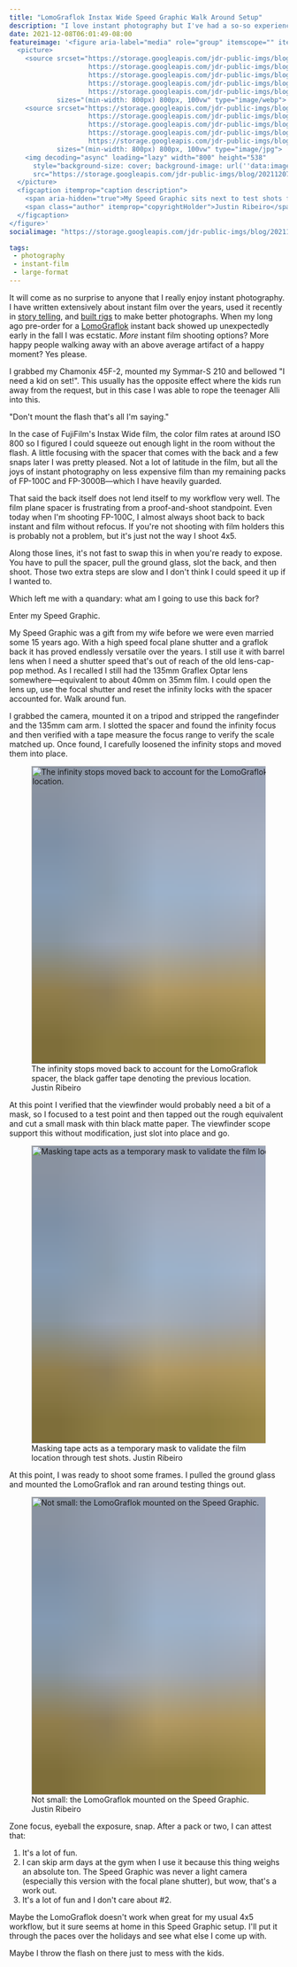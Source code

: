 ```yaml
---
title: "LomoGraflok Instax Wide Speed Graphic Walk Around Setup"
description: "I love instant photography but I've had a so-so experience with my Lomography LomoGraflok given my workflow so I decided to go a more fun direction."
date: 2021-12-08T06:01:49-08:00
featureimage: '<figure aria-label="media" role="group" itemscope="" itemprop="associatedMedia" itemtype="http://schema.org/ImageObject">
  <picture>
    <source srcset="https://storage.googleapis.com/jdr-public-imgs/blog/20211207-speed-graphic-lomograflok-testing-640.webp 640w,
                    https://storage.googleapis.com/jdr-public-imgs/blog/20211207-speed-graphic-lomograflok-testing-800.webp 800w,
                    https://storage.googleapis.com/jdr-public-imgs/blog/20211207-speed-graphic-lomograflok-testing-1024.webp 1024w,
                    https://storage.googleapis.com/jdr-public-imgs/blog/20211207-speed-graphic-lomograflok-testing-1280.webp 1280w,
                    https://storage.googleapis.com/jdr-public-imgs/blog/20211207-speed-graphic-lomograflok-testing-1600.webp 1600w"
            sizes="(min-width: 800px) 800px, 100vw" type="image/webp">
    <source srcset="https://storage.googleapis.com/jdr-public-imgs/blog/20211207-speed-graphic-lomograflok-testing-640.jpg 640w,
                    https://storage.googleapis.com/jdr-public-imgs/blog/20211207-speed-graphic-lomograflok-testing-800.jpg 800w,
                    https://storage.googleapis.com/jdr-public-imgs/blog/20211207-speed-graphic-lomograflok-testing-1024.jpg 1024w,
                    https://storage.googleapis.com/jdr-public-imgs/blog/20211207-speed-graphic-lomograflok-testing-1280.jpg 1280w,
                    https://storage.googleapis.com/jdr-public-imgs/blog/20211207-speed-graphic-lomograflok-testing-1600.jpg 1600w"
            sizes="(min-width: 800px) 800px, 100vw" type="image/jpg">
    <img decoding="async" loading="lazy" width="800" height="538"
      style="background-size: cover; background-image: url(''data:image/svg+xml;charset=utf-8,%3Csvg xmlns=\''http%3A//www.w3.org/2000/svg\'' xmlns%3Axlink=\''http%3A//www.w3.org/1999/xlink\'' viewBox=\''0 0 1280 853\''%3E%3Cfilter id=\''b\'' color-interpolation-filters=\''sRGB\''%3E%3CfeGaussianBlur stdDeviation=\''.5\''%3E%3C/feGaussianBlur%3E%3CfeComponentTransfer%3E%3CfeFuncA type=\''discrete\'' tableValues=\''1 1\''%3E%3C/feFuncA%3E%3C/feComponentTransfer%3E%3C/filter%3E%3Cimage filter=\''url(%23b)\'' x=\''0\'' y=\''0\'' height=\''100%25\'' width=\''100%25\'' xlink%3Ahref=\''data%3Aimage/png;base64,iVBORw0KGgoAAAANSUhEUgAAAAkAAAAGCAIAAACepSOSAAAACXBIWXMAAC4jAAAuIwF4pT92AAAAs0lEQVQI1wGoAFf/AImSoJSer5yjs52ktp2luJuluKOpuJefsoCNowB+kKaOm66grL+krsCnsMGrt8m1u8mzt8OVoLIAhJqzjZ2tnLLLnLHJp7fNmpyjqbPCqLrRjqO7AIeUn5ultaWtt56msaSnroZyY4mBgLq7wY6TmwCRfk2Pf1uzm2WulV+xmV6rmGyQfFm3nWSBcEIAfm46jX1FkH5Djn5AmodGo49MopBLlIRBfG8yj/dfjF5frTUAAAAASUVORK5CYII=\''%3E%3C/image%3E%3C/svg%3E'');"
      src="https://storage.googleapis.com/jdr-public-imgs/blog/20211207-speed-graphic-lomograflok-testing-800.jpg" alt="My Speed Graphic sits next to test shots from the LomoGraflok on the work bench.">
  </picture>
  <figcaption itemprop="caption description">
    <span aria-hidden="true">My Speed Graphic sits next to test shots from the LomoGraflok on the work bench.</span>
    <span class="author" itemprop="copyrightHolder">Justin Ribeiro</span>
  </figcaption>
</figure>'
socialimage: "https://storage.googleapis.com/jdr-public-imgs/blog/20211207-speed-graphic-lomograflok-testing-800.jpg"

tags:
 - photography
 - instant-film
 - large-format
---
```


It will come as no surprise to anyone that I really enjoy instant photography. I have written extensively about instant film over the years, used it recently in [story telling](/chronicle/2020/04/09/capturing-the-pandemic-on-polaroid-my-recent-piece-for-emulsive/), and [built rigs](/chronicle/2021/02/23/building-a-custom-polaroid-sx-70-camera-rig/) to make better photographs. When my long ago pre-order for a [LomoGraflok](https://shop.lomography.com/en/lomo-graflok-instant-back) instant back showed up unexpectedly early in the fall I was ecstatic. _More_ instant film shooting options? More happy people walking away with an above average artifact of a happy moment? Yes please.

I grabbed my Chamonix 45F-2, mounted my Symmar-S 210 and bellowed "I need a kid on set!". This usually has the opposite effect where the kids run away from the request, but in this case I was able to rope the teenager Alli into this.

"Don't mount the flash that's all I'm saying."

In the case of FujiFilm's Instax Wide film, the color film rates at around ISO 800 so I figured I could squeeze out enough light in the room without the flash. A little focusing with the spacer that comes with the back and a few snaps later I was pretty pleased. Not a lot of latitude in the film, but all the joys of instant photography on less expensive film than my remaining packs of FP-100C and FP-3000B—which I have heavily guarded.

That said the back itself does not lend itself to my workflow very well. The film plane spacer is frustrating from a proof-and-shoot standpoint. Even today when I'm shooting FP-100C, I almost always shoot back to back instant and film without refocus. If you're not shooting with film holders this is probably not a problem, but it's just not the way I shoot 4x5.

Along those lines, it's not fast to swap this in when you're ready to expose. You have to pull the spacer, pull the ground glass, slot the back, and then shoot. Those two extra steps are slow and I don't think I could speed it up if I wanted to.

Which left me with a quandary: what am I going to use this back for?

Enter my Speed Graphic.

My Speed Graphic was a gift from my wife before we were even married some 15 years ago. With a high speed focal plane shutter and a graflok back it has proved endlessly versatile over the years. I still use it with barrel lens when I need a shutter speed that's out of reach of the old lens-cap-pop method. As I recalled I still had the 135mm Graflex Optar lens somewhere—equivalent to about 40mm on 35mm film. I could open the lens up, use the focal shutter and reset the infinity locks with the spacer accounted for. Walk around fun.

I grabbed the camera, mounted it on a tripod and stripped the rangefinder and the 135mm cam arm. I slotted the spacer and found the infinity focus and then verified with a tape measure the focus range to verify the scale matched up. Once found, I carefully loosened the infinity stops and moved them into place.

<figure aria-label="media" role="group" itemscope="" itemprop="associatedMedia" itemtype="http://schema.org/ImageObject">
  <picture>
    <source srcset="https://storage.googleapis.com/jdr-public-imgs/blog/20211207-speed-graphic-lomograflok-infinity-stops-640.webp 640w,
                    https://storage.googleapis.com/jdr-public-imgs/blog/20211207-speed-graphic-lomograflok-infinity-stops-800.webp 800w,
                    https://storage.googleapis.com/jdr-public-imgs/blog/20211207-speed-graphic-lomograflok-infinity-stops-1024.webp 1024w,
                    https://storage.googleapis.com/jdr-public-imgs/blog/20211207-speed-graphic-lomograflok-infinity-stops-1280.webp 1280w,
                    https://storage.googleapis.com/jdr-public-imgs/blog/20211207-speed-graphic-lomograflok-infinity-stops-1600.webp 1600w"
            sizes="(min-width: 800px) 800px, 100vw" type="image/webp">
    <source srcset="https://storage.googleapis.com/jdr-public-imgs/blog/20211207-speed-graphic-lomograflok-infinity-stops-640.jpg 640w,
                    https://storage.googleapis.com/jdr-public-imgs/blog/20211207-speed-graphic-lomograflok-infinity-stops-800.jpg 800w,
                    https://storage.googleapis.com/jdr-public-imgs/blog/20211207-speed-graphic-lomograflok-infinity-stops-1024.jpg 1024w,
                    https://storage.googleapis.com/jdr-public-imgs/blog/20211207-speed-graphic-lomograflok-infinity-stops-1280.jpg 1280w,
                    https://storage.googleapis.com/jdr-public-imgs/blog/20211207-speed-graphic-lomograflok-infinity-stops-1600.jpg 1600w"
            sizes="(min-width: 800px) 800px, 100vw" type="image/jpg">
    <img decoding="async" loading="lazy" width="800" height="538"
      style="background-size: cover; background-image: url('data:image/svg+xml;charset=utf-8,%3Csvg xmlns=\'http%3A//www.w3.org/2000/svg\' xmlns%3Axlink=\'http%3A//www.w3.org/1999/xlink\' viewBox=\'0 0 1280 853\'%3E%3Cfilter id=\'b\' color-interpolation-filters=\'sRGB\'%3E%3CfeGaussianBlur stdDeviation=\'.5\'%3E%3C/feGaussianBlur%3E%3CfeComponentTransfer%3E%3CfeFuncA type=\'discrete\' tableValues=\'1 1\'%3E%3C/feFuncA%3E%3C/feComponentTransfer%3E%3C/filter%3E%3Cimage filter=\'url(%23b)\' x=\'0\' y=\'0\' height=\'100%25\' width=\'100%25\' xlink%3Ahref=\'data%3Aimage/png;base64,iVBORw0KGgoAAAANSUhEUgAAAAkAAAAGCAIAAACepSOSAAAACXBIWXMAAC4jAAAuIwF4pT92AAAAs0lEQVQI1wGoAFf/AImSoJSer5yjs52ktp2luJuluKOpuJefsoCNowB+kKaOm66grL+krsCnsMGrt8m1u8mzt8OVoLIAhJqzjZ2tnLLLnLHJp7fNmpyjqbPCqLrRjqO7AIeUn5ultaWtt56msaSnroZyY4mBgLq7wY6TmwCRfk2Pf1uzm2WulV+xmV6rmGyQfFm3nWSBcEIAfm46jX1FkH5Djn5AmodGo49MopBLlIRBfG8yj/dfjF5frTUAAAAASUVORK5CYII=\'%3E%3C/image%3E%3C/svg%3E');"
      src="https://storage.googleapis.com/jdr-public-imgs/blog/20211207-speed-graphic-lomograflok-infinity-stops-800.jpg" alt="The infinity stops moved back to account for the LomoGraflok spacer, the black gaffer tape denoting the previous location.">
  </picture>
  <figcaption itemprop="caption description">
    <span aria-hidden="true">The infinity stops moved back to account for the LomoGraflok spacer, the black gaffer tape denoting the previous location.</span>
    <span class="author" itemprop="copyrightHolder">Justin Ribeiro</span>
  </figcaption>
</figure>

At this point I verified that the viewfinder would probably need a bit of a mask, so I focused to a test point and then tapped out the rough equivalent and cut a small mask with thin black matte paper. The viewfinder scope support this without modification, just slot into place and go.

<figure aria-label="media" role="group" itemscope="" itemprop="associatedMedia" itemtype="http://schema.org/ImageObject">
  <picture>
    <source srcset="https://storage.googleapis.com/jdr-public-imgs/blog/20211207-speed-graphic-lomograflok-mask-640.webp 640w,
                    https://storage.googleapis.com/jdr-public-imgs/blog/20211207-speed-graphic-lomograflok-mask-800.webp 800w,
                    https://storage.googleapis.com/jdr-public-imgs/blog/20211207-speed-graphic-lomograflok-mask-1024.webp 1024w,
                    https://storage.googleapis.com/jdr-public-imgs/blog/20211207-speed-graphic-lomograflok-mask-1280.webp 1280w,
                    https://storage.googleapis.com/jdr-public-imgs/blog/20211207-speed-graphic-lomograflok-mask-1600.webp 1600w"
            sizes="(min-width: 800px) 800px, 100vw" type="image/webp">
    <source srcset="https://storage.googleapis.com/jdr-public-imgs/blog/20211207-speed-graphic-lomograflok-mask-640.jpg 640w,
                    https://storage.googleapis.com/jdr-public-imgs/blog/20211207-speed-graphic-lomograflok-mask-800.jpg 800w,
                    https://storage.googleapis.com/jdr-public-imgs/blog/20211207-speed-graphic-lomograflok-mask-1024.jpg 1024w,
                    https://storage.googleapis.com/jdr-public-imgs/blog/20211207-speed-graphic-lomograflok-mask-1280.jpg 1280w,
                    https://storage.googleapis.com/jdr-public-imgs/blog/20211207-speed-graphic-lomograflok-mask-1600.jpg 1600w"
            sizes="(min-width: 800px) 800px, 100vw" type="image/jpg">
    <img decoding="async" loading="lazy" width="800" height="538"
      style="background-size: cover; background-image: url('data:image/svg+xml;charset=utf-8,%3Csvg xmlns=\'http%3A//www.w3.org/2000/svg\' xmlns%3Axlink=\'http%3A//www.w3.org/1999/xlink\' viewBox=\'0 0 1280 853\'%3E%3Cfilter id=\'b\' color-interpolation-filters=\'sRGB\'%3E%3CfeGaussianBlur stdDeviation=\'.5\'%3E%3C/feGaussianBlur%3E%3CfeComponentTransfer%3E%3CfeFuncA type=\'discrete\' tableValues=\'1 1\'%3E%3C/feFuncA%3E%3C/feComponentTransfer%3E%3C/filter%3E%3Cimage filter=\'url(%23b)\' x=\'0\' y=\'0\' height=\'100%25\' width=\'100%25\' xlink%3Ahref=\'data%3Aimage/png;base64,iVBORw0KGgoAAAANSUhEUgAAAAkAAAAGCAIAAACepSOSAAAACXBIWXMAAC4jAAAuIwF4pT92AAAAs0lEQVQI1wGoAFf/AImSoJSer5yjs52ktp2luJuluKOpuJefsoCNowB+kKaOm66grL+krsCnsMGrt8m1u8mzt8OVoLIAhJqzjZ2tnLLLnLHJp7fNmpyjqbPCqLrRjqO7AIeUn5ultaWtt56msaSnroZyY4mBgLq7wY6TmwCRfk2Pf1uzm2WulV+xmV6rmGyQfFm3nWSBcEIAfm46jX1FkH5Djn5AmodGo49MopBLlIRBfG8yj/dfjF5frTUAAAAASUVORK5CYII=\'%3E%3C/image%3E%3C/svg%3E');"
      src="https://storage.googleapis.com/jdr-public-imgs/blog/20211207-speed-graphic-lomograflok-mask-800.jpg" alt="Masking tape acts as a temporary mask to validate the film location through test shots.">
  </picture>
  <figcaption itemprop="caption description">
    <span aria-hidden="true">Masking tape acts as a temporary mask to validate the film location through test shots.</span>
    <span class="author" itemprop="copyrightHolder">Justin Ribeiro</span>
  </figcaption>
</figure>

At this point, I was ready to shoot some frames. I pulled the ground glass and mounted the LomoGraflok and ran around testing things out.

<figure aria-label="media" role="group" itemscope="" itemprop="associatedMedia" itemtype="http://schema.org/ImageObject">
  <picture>
    <source srcset="https://storage.googleapis.com/jdr-public-imgs/blog/20211207-speed-graphic-lomograflok-mounted-640.webp 640w,
                    https://storage.googleapis.com/jdr-public-imgs/blog/20211207-speed-graphic-lomograflok-mounted-800.webp 800w,
                    https://storage.googleapis.com/jdr-public-imgs/blog/20211207-speed-graphic-lomograflok-mounted-1024.webp 1024w,
                    https://storage.googleapis.com/jdr-public-imgs/blog/20211207-speed-graphic-lomograflok-mounted-1280.webp 1280w,
                    https://storage.googleapis.com/jdr-public-imgs/blog/20211207-speed-graphic-lomograflok-mounted-1600.webp 1600w"
            sizes="(min-width: 800px) 800px, 100vw" type="image/webp">
    <source srcset="https://storage.googleapis.com/jdr-public-imgs/blog/20211207-speed-graphic-lomograflok-mounted-640.jpg 640w,
                    https://storage.googleapis.com/jdr-public-imgs/blog/20211207-speed-graphic-lomograflok-mounted-800.jpg 800w,
                    https://storage.googleapis.com/jdr-public-imgs/blog/20211207-speed-graphic-lomograflok-mounted-1024.jpg 1024w,
                    https://storage.googleapis.com/jdr-public-imgs/blog/20211207-speed-graphic-lomograflok-mounted-1280.jpg 1280w,
                    https://storage.googleapis.com/jdr-public-imgs/blog/20211207-speed-graphic-lomograflok-mounted-1600.jpg 1600w"
            sizes="(min-width: 800px) 800px, 100vw" type="image/jpg">
    <img decoding="async" loading="lazy" width="800" height="538"
      style="background-size: cover; background-image: url('data:image/svg+xml;charset=utf-8,%3Csvg xmlns=\'http%3A//www.w3.org/2000/svg\' xmlns%3Axlink=\'http%3A//www.w3.org/1999/xlink\' viewBox=\'0 0 1280 853\'%3E%3Cfilter id=\'b\' color-interpolation-filters=\'sRGB\'%3E%3CfeGaussianBlur stdDeviation=\'.5\'%3E%3C/feGaussianBlur%3E%3CfeComponentTransfer%3E%3CfeFuncA type=\'discrete\' tableValues=\'1 1\'%3E%3C/feFuncA%3E%3C/feComponentTransfer%3E%3C/filter%3E%3Cimage filter=\'url(%23b)\' x=\'0\' y=\'0\' height=\'100%25\' width=\'100%25\' xlink%3Ahref=\'data%3Aimage/png;base64,iVBORw0KGgoAAAANSUhEUgAAAAkAAAAGCAIAAACepSOSAAAACXBIWXMAAC4jAAAuIwF4pT92AAAAs0lEQVQI1wGoAFf/AImSoJSer5yjs52ktp2luJuluKOpuJefsoCNowB+kKaOm66grL+krsCnsMGrt8m1u8mzt8OVoLIAhJqzjZ2tnLLLnLHJp7fNmpyjqbPCqLrRjqO7AIeUn5ultaWtt56msaSnroZyY4mBgLq7wY6TmwCRfk2Pf1uzm2WulV+xmV6rmGyQfFm3nWSBcEIAfm46jX1FkH5Djn5AmodGo49MopBLlIRBfG8yj/dfjF5frTUAAAAASUVORK5CYII=\'%3E%3C/image%3E%3C/svg%3E');"
      src="https://storage.googleapis.com/jdr-public-imgs/blog/20211207-speed-graphic-lomograflok-mounted-800.jpg" alt="Not small: the LomoGraflok mounted on the Speed Graphic.">
  </picture>
  <figcaption itemprop="caption description">
    <span aria-hidden="true">Not small: the LomoGraflok mounted on the Speed Graphic.</span>
    <span class="author" itemprop="copyrightHolder">Justin Ribeiro</span>
  </figcaption>
</figure>

Zone focus, eyeball the exposure, snap. After a pack or two, I can attest that:

1. It's a lot of fun.
2. I can skip arm days at the gym when I use it because this thing weighs an absolute ton. The Speed Graphic was never a light camera (especially this version with the focal plane shutter), but wow, that's a work out.
3. It's a lot of fun and I don't care about #2.

Maybe the LomoGraflok doesn't work when great for my usual 4x5 workflow, but it sure seems at home in this Speed Graphic setup. I'll put it through the paces over the holidays and see what else I come up with.

Maybe I throw the flash on there just to mess with the kids.